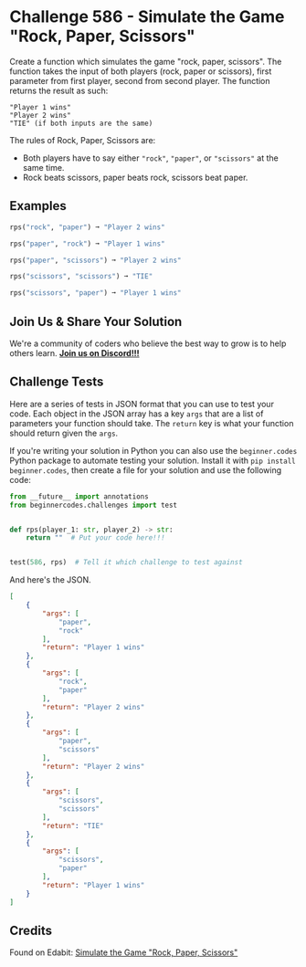# Challenge 586 - Simulate the Game "Rock, Paper, Scissors"

Create a function which simulates the game "rock, paper, scissors". The function takes the input of both players (rock, paper or scissors), first parameter from first player, second from second player. The function returns the result as such:
```
"Player 1 wins"
"Player 2 wins"
"TIE" (if both inputs are the same)
```
The rules of Rock, Paper, Scissors are:

- Both players have to say either `"rock"`, `"paper"`, or `"scissors"` at the same time.
- Rock beats scissors, paper beats rock, scissors beat paper.

## Examples
```python
rps("rock", "paper") ➞ "Player 2 wins"

rps("paper", "rock") ➞ "Player 1 wins"

rps("paper", "scissors") ➞ "Player 2 wins"

rps("scissors", "scissors") ➞ "TIE"

rps("scissors", "paper") ➞ "Player 1 wins"
```
## Join Us & Share Your Solution

We're a community of coders who believe the best way to grow is to help others learn. **[Join us on Discord!!!](https://discord.gg/sfHykntuGy)**

## Challenge Tests

Here are a series of tests in JSON format that you can use to test your code. Each object in the JSON array has a key `args` that are a list of parameters your function should take. The `return` key is what your function should return given the `args`. 

If you're writing your solution in Python you can also use the `beginner.codes` Python package to automate testing your solution. Install it with `pip install beginner.codes`, then create a file for your solution and use the following code:
```python
from __future__ import annotations
from beginnercodes.challenges import test


def rps(player_1: str, player_2) -> str:
    return ""  # Put your code here!!!


test(586, rps)  # Tell it which challenge to test against
```
And here's the JSON.
```json
[
    {
        "args": [
            "paper",
            "rock"
        ],
        "return": "Player 1 wins"
    },
    {
        "args": [
            "rock",
            "paper"
        ],
        "return": "Player 2 wins"
    },
    {
        "args": [
            "paper",
            "scissors"
        ],
        "return": "Player 2 wins"
    },
    {
        "args": [
            "scissors",
            "scissors"
        ],
        "return": "TIE"
    },
    {
        "args": [
            "scissors",
            "paper"
        ],
        "return": "Player 1 wins"
    }
]
```
## Credits

Found on Edabit: [Simulate the Game "Rock, Paper, Scissors"](https://edabit.com/challenge/z3wYnBQPgBTzy87WA)
